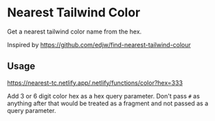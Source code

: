 # Nearest Tailwind Color

Get a nearest tailwind color name from the hex.

Inspired by https://github.com/edjw/find-nearest-tailwind-colour

## Usage

https://nearest-tc.netlify.app/.netlify/functions/color?hex=333

Add 3 or 6 digit color hex as a hex query parameter. Don't pass `#` as anything after that would be treated as a fragment and not passed as a query parameter.

